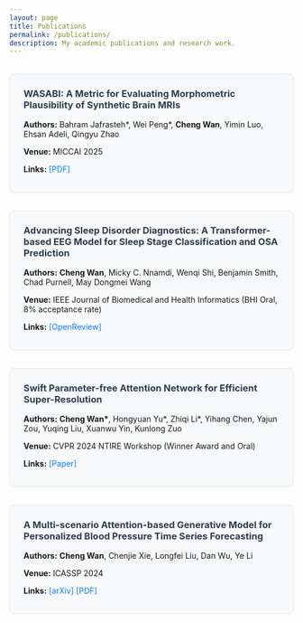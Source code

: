 ```yaml
---
layout: page
title: Publications
permalink: /publications/
description: My academic publications and research work.
---
```


<div class="publications">

<div class="publication">
<h3>WASABI: A Metric for Evaluating Morphometric Plausibility of Synthetic Brain MRIs</h3>
<p><strong>Authors:</strong> Bahram Jafrasteh*, Wei Peng*, <strong>Cheng Wan</strong>, Yimin Luo, Ehsan Adeli, Qingyu Zhao</p>
<p><strong>Venue:</strong> MICCAI 2025</p>
<p><strong>Links:</strong> <a href="https://arxiv.org/pdf/2504.21771" target="_blank">[PDF]</a></p>
</div>

<div class="publication">
<h3>Advancing Sleep Disorder Diagnostics: A Transformer-based EEG Model for Sleep Stage Classification and OSA Prediction</h3>
<p><strong>Authors:</strong> <strong>Cheng Wan</strong>, Micky C. Nnamdi, Wenqi Shi, Benjamin Smith, Chad Purnell, May Dongmei Wang</p>
<p><strong>Venue:</strong> IEEE Journal of Biomedical and Health Informatics (BHI Oral, 8% acceptance rate)</p>
<p><strong>Links:</strong> <a href="https://openreview.net/forum?id=i8ZCfh8hTD#discussion" target="_blank">[OpenReview]</a></p>
</div>

<div class="publication">
<h3>Swift Parameter-free Attention Network for Efficient Super-Resolution</h3>
<p><strong>Authors:</strong> <strong>Cheng Wan*</strong>, Hongyuan Yu*, Zhiqi Li*, Yihang Chen, Yajun Zou, Yuqing Liu, Xuanwu Yin, Kunlong Zuo</p>
<p><strong>Venue:</strong> CVPR 2024 NTIRE Workshop (Winner Award and Oral)</p>
<p><strong>Links:</strong> <a href="https://openaccess.thecvf.com/content/CVPR2024W/NTIRE/html/Wan_Swift_Parameter-free_Attention_Network_for_Efficient_Super-Resolution_CVPRW_2024_paper.html" target="_blank">[Paper]</a></p>
</div>

<div class="publication">
<h3>A Multi-scenario Attention-based Generative Model for Personalized Blood Pressure Time Series Forecasting</h3>
<p><strong>Authors:</strong> <strong>Cheng Wan</strong>, Chenjie Xie, Longfei Liu, Dan Wu, Ye Li</p>
<p><strong>Venue:</strong> ICASSP 2024</p>
<p><strong>Links:</strong> <a href="https://arxiv.org/abs/2409.04704" target="_blank">[arXiv]</a> <a href="https://arxiv.org/pdf/2409.04704.pdf" target="_blank">[PDF]</a></p>
</div>

</div>

<style>
.publications {
  margin-top: 2rem;
}

.publication {
  margin-bottom: 2rem;
  padding: 1.5rem;
  border: 1px solid #e1e5e9;
  border-radius: 8px;
  background-color: #f8f9fa;
}

.publication h3 {
  margin-top: 0;
  margin-bottom: 1rem;
  color: #2c3e50;
}

.publication p {
  margin-bottom: 0.5rem;
}

.publication a {
  color: #007bff;
  text-decoration: none;
}

.publication a:hover {
  text-decoration: underline;
}
</style>
